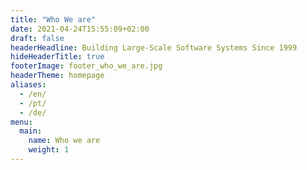 ```yaml
---
title: "Who We are"
date: 2021-04-24T15:55:09+02:00
draft: false
headerHeadline: Building Large-Scale Software Systems Since 1999
hideHeaderTitle: true
footerImage: footer_who_we_are.jpg
headerTheme: homepage
aliases:
  - /en/
  - /pt/
  - /de/
menu:
  main:
    name: Who we are
    weight: 1
---
```


